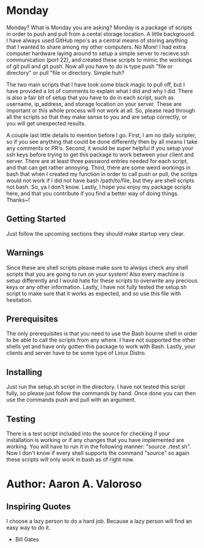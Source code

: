# Monday

Monday? What is Monday you are asking? Monday is a package of scripts in order to push and pull from a cental storage location. A little background. I have always used GitHub repo's as a central means of storing anything that I wanted to share among my other computers. No More! I had extra computer hardware laying around to setup a simple server to recieve ssh communication (port 22), and created these scripts to mimic the workings of git pull and git push. Now all you have to do is type push "file or directory" or pull "file or directory. Simple huh?

The two main scripts that I have took some black magic to pull off, but I have provided a lot of comments to explain what I did and why I did. There is also a fair bit of setup that you have to do in each script, such as username, ip_address, and storage location on your server. These are important or this whole process will not work at all. So, please read through all the scripts so that they make sense to you and are setup correctly, or you will get unexpected results.

A couple last little details to mention before I go. First, I am no daily scripter, so if you see anything that could be done differently then by all means I take any comments or PR's. Second, it would be super helpful if you setup your ssh keys before trying to get this package to work between your client and server. There are at least three password entries needed for each script, and that can get rather annoying. Third, there are some weird workings in bash that when I created my function in order to call push or pull, the scritps would not work if I did not have bash /path/to/file, but they are shell scripts not bash. So, ya I don't know. Lastly, I hope you enjoy my package scripts here, and that you contribute if you find a better way of doing things. Thanks~!

## Getting Started

Just follow the upcoming sections they should make startup very clear.

## Warnings

Since these are shell scripts please make sure to always check any shell scripts that you are going to run on your system! Also every machine is setup differently and I would hate for these scripts to overwrite any precious keys or any other information. Lastly, I have not fully tested the setup.sh script to make sure that it works as expected, and so use this file with hesitation.

## Prerequisites

The only prerequisites is that you need to use the Bash bourne shell in order to be able to call the scripts from any where. I have not supported the other shells yet and have only gotten this package to work with Bash. Lastly, your clients and server have to be some type of Linux Distro.

## Installing

Just run the setup.sh script in the directory. I have not tested this script fully, so please just follow the commands by hand. Once done you can then use the commands push and pull with an argument.

## Testing

There is a test script included into the source for checking if your installation is working or if any changes that you have implemented are working. You will have to run it in the following manner: "source ./test.sh". Now I don't know if every shell supports the command "source" so again these scripts will only work in bash as of right now.

# Author: Aaron A. Valoroso


## Inspiring Quotes

I choose a lazy person to do a hard job. Because a lazy person will find an easy way to do it.
 
 - Bill Gates
